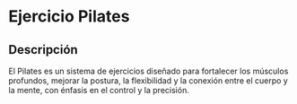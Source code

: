 # Ejercicio Pilates

## Descripción
El Pilates es un sistema de ejercicios diseñado para fortalecer los músculos profundos, mejorar la postura, la flexibilidad y la conexión entre el cuerpo y la mente, con énfasis en el control y la precisión.

